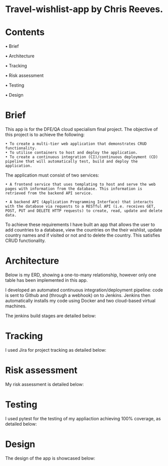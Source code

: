 # Travel-wishlist-app by Chris Reeves.

# Contents

• Brief

• Architecture

• Tracking

• Risk assessment

• Testing

• Design


# Brief

This app is for the DFE/QA cloud specialism final project. 
The objective of this project is to achieve the following:

    • To create a multi-tier web application that demonstrates CRUD functionality.
    • To utilise containers to host and deploy the application.
    • To create a continuous integration (CI)/continuous deployment (CD) pipeline that will automatically test, build and deploy the application.

The application must consist of two services:

    • A frontend service that uses templating to host and serve the web pages with information from the database. This information is retrieved from the backend API service.

    • A backend API (Application Programming Interface) that interacts with the database via requests to a RESTful API (i.e. receives GET, POST, PUT and DELETE HTTP requests) to create, read, update and delete data.

To achieve these requirements I have built an app that allows the user to add countries to a database, view the countries on the their wishlist, update country names and if visited or not and to delete the country. This satisfies CRUD functionality.

# Architecture

Below is my ERD, showing a one-to-many relationship, however only one table has been implemented in this app. 

I developed an automated continuous integration/deployment pipeline: code is sent to Github and (through a webhook) on to Jenkins. Jenkins then automatically installs my code using Docker and two cloud-based virtual machines.

The jenkins build stages are detailed below:

# Tracking

I used Jira for project tracking as detailed below:

# Risk assessment

My risk assessment is detailed below:

# Testing

I used pytest for the testing of my appliaction achieving 100% coverage, as detailed below:

# Design

The design of the app is showcased below:

